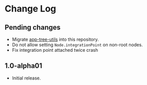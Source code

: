 # Change Log

## Pending changes

 - Migrate [app-tree-utils](https://github.com/badoo/app-tree-utils) into this repository.
 - Do not allow setting `Node.integrationPoint` on non-root nodes.
 - Fix integration point attached twice crash 

## 1.0-alpha01

- Initial release.
